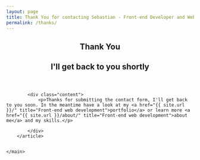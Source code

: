 ```yaml
---
layout: page
title: Thank You for contacting Sebastian - Front-end Developer and Web Designer
permalink: /thanks/      
---            
```

       
<main id="pages">
        <article>
            <header class="intro">
                <h1>Thank You</h1>
                <h2>I'll get back to you shortly</h2>
            </header>

            <div class="content">
                <p>Thanks for submitting the contact form, I'll get back to you soon. In the meantime have a look at my <a href="{{ site.url }}/" title="Front-end web development">portfolio</a> or learn more <a href="{{ site.url }}/about/" title="Front-end web development">about me</a> and my skills.</p>

            </div>
        </article>


    </main>